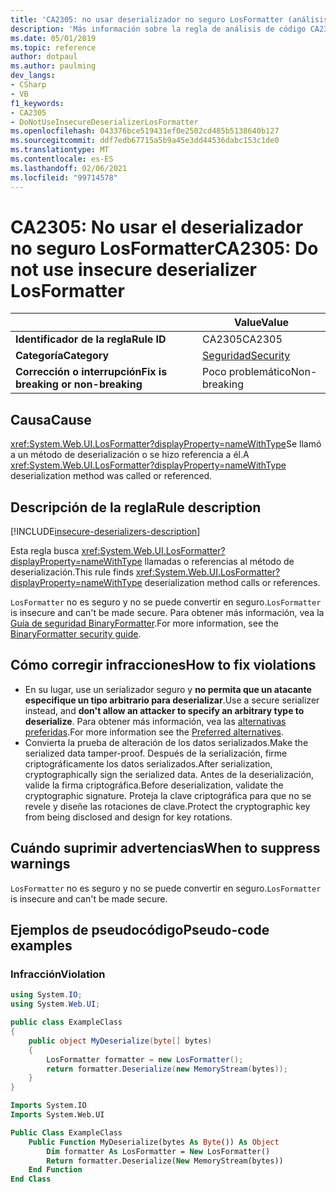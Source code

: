 ```yaml
---
title: 'CA2305: no usar deserializador no seguro LosFormatter (análisis de código)'
description: 'Más información sobre la regla de análisis de código CA2305: no usar deserializador no seguro LosFormatter'
ms.date: 05/01/2019
ms.topic: reference
author: dotpaul
ms.author: paulming
dev_langs:
- CSharp
- VB
f1_keywords:
- CA2305
- DoNotUseInsecureDeserializerLosFormatter
ms.openlocfilehash: 043376bce519431ef0e2502cd485b5138640b127
ms.sourcegitcommit: ddf7edb67715a5b9a45e3dd44536dabc153c1de0
ms.translationtype: MT
ms.contentlocale: es-ES
ms.lasthandoff: 02/06/2021
ms.locfileid: "99714578"
---
```

# <a name="ca2305-do-not-use-insecure-deserializer-losformatter"></a><span data-ttu-id="27345-103">CA2305: No usar el deserializador no seguro LosFormatter</span><span class="sxs-lookup"><span data-stu-id="27345-103">CA2305: Do not use insecure deserializer LosFormatter</span></span>

| | <span data-ttu-id="27345-104">Value</span><span class="sxs-lookup"><span data-stu-id="27345-104">Value</span></span> |
|-|-|
| <span data-ttu-id="27345-105">**Identificador de la regla**</span><span class="sxs-lookup"><span data-stu-id="27345-105">**Rule ID**</span></span> |<span data-ttu-id="27345-106">CA2305</span><span class="sxs-lookup"><span data-stu-id="27345-106">CA2305</span></span>|
| <span data-ttu-id="27345-107">**Categoría**</span><span class="sxs-lookup"><span data-stu-id="27345-107">**Category**</span></span> |[<span data-ttu-id="27345-108">Seguridad</span><span class="sxs-lookup"><span data-stu-id="27345-108">Security</span></span>](security-warnings.md)|
| <span data-ttu-id="27345-109">**Corrección o interrupción**</span><span class="sxs-lookup"><span data-stu-id="27345-109">**Fix is breaking or non-breaking**</span></span> |<span data-ttu-id="27345-110">Poco problemático</span><span class="sxs-lookup"><span data-stu-id="27345-110">Non-breaking</span></span>|

## <a name="cause"></a><span data-ttu-id="27345-111">Causa</span><span class="sxs-lookup"><span data-stu-id="27345-111">Cause</span></span>

<span data-ttu-id="27345-112"><xref:System.Web.UI.LosFormatter?displayProperty=nameWithType>Se llamó a un método de deserialización o se hizo referencia a él.</span><span class="sxs-lookup"><span data-stu-id="27345-112">A <xref:System.Web.UI.LosFormatter?displayProperty=nameWithType> deserialization method was called or referenced.</span></span>

## <a name="rule-description"></a><span data-ttu-id="27345-113">Descripción de la regla</span><span class="sxs-lookup"><span data-stu-id="27345-113">Rule description</span></span>

[!INCLUDE[insecure-deserializers-description](~/includes/code-analysis/insecure-deserializers-description.md)]

<span data-ttu-id="27345-114">Esta regla busca <xref:System.Web.UI.LosFormatter?displayProperty=nameWithType> llamadas o referencias al método de deserialización.</span><span class="sxs-lookup"><span data-stu-id="27345-114">This rule finds <xref:System.Web.UI.LosFormatter?displayProperty=nameWithType> deserialization method calls or references.</span></span>

<span data-ttu-id="27345-115">`LosFormatter` no es seguro y no se puede convertir en seguro.</span><span class="sxs-lookup"><span data-stu-id="27345-115">`LosFormatter` is insecure and can't be made secure.</span></span> <span data-ttu-id="27345-116">Para obtener más información, vea la [Guía de seguridad BinaryFormatter](../../../standard/serialization/binaryformatter-security-guide.md).</span><span class="sxs-lookup"><span data-stu-id="27345-116">For more information, see the [BinaryFormatter security guide](../../../standard/serialization/binaryformatter-security-guide.md).</span></span>

## <a name="how-to-fix-violations"></a><span data-ttu-id="27345-117">Cómo corregir infracciones</span><span class="sxs-lookup"><span data-stu-id="27345-117">How to fix violations</span></span>

- <span data-ttu-id="27345-118">En su lugar, use un serializador seguro y **no permita que un atacante especifique un tipo arbitrario para deserializar**.</span><span class="sxs-lookup"><span data-stu-id="27345-118">Use a secure serializer instead, and **don't allow an attacker to specify an arbitrary type to deserialize**.</span></span> <span data-ttu-id="27345-119">Para obtener más información, vea las [alternativas preferidas](../../../standard/serialization/binaryformatter-security-guide.md#preferred-alternatives).</span><span class="sxs-lookup"><span data-stu-id="27345-119">For more information see the [Preferred alternatives](../../../standard/serialization/binaryformatter-security-guide.md#preferred-alternatives).</span></span>
- <span data-ttu-id="27345-120">Convierta la prueba de alteración de los datos serializados.</span><span class="sxs-lookup"><span data-stu-id="27345-120">Make the serialized data tamper-proof.</span></span> <span data-ttu-id="27345-121">Después de la serialización, firme criptográficamente los datos serializados.</span><span class="sxs-lookup"><span data-stu-id="27345-121">After serialization, cryptographically sign the serialized data.</span></span> <span data-ttu-id="27345-122">Antes de la deserialización, valide la firma criptográfica.</span><span class="sxs-lookup"><span data-stu-id="27345-122">Before deserialization, validate the cryptographic signature.</span></span> <span data-ttu-id="27345-123">Proteja la clave criptográfica para que no se revele y diseñe las rotaciones de clave.</span><span class="sxs-lookup"><span data-stu-id="27345-123">Protect the cryptographic key from being disclosed and design for key rotations.</span></span>

## <a name="when-to-suppress-warnings"></a><span data-ttu-id="27345-124">Cuándo suprimir advertencias</span><span class="sxs-lookup"><span data-stu-id="27345-124">When to suppress warnings</span></span>

<span data-ttu-id="27345-125">`LosFormatter` no es seguro y no se puede convertir en seguro.</span><span class="sxs-lookup"><span data-stu-id="27345-125">`LosFormatter` is insecure and can't be made secure.</span></span>

## <a name="pseudo-code-examples"></a><span data-ttu-id="27345-126">Ejemplos de pseudocódigo</span><span class="sxs-lookup"><span data-stu-id="27345-126">Pseudo-code examples</span></span>

### <a name="violation"></a><span data-ttu-id="27345-127">Infracción</span><span class="sxs-lookup"><span data-stu-id="27345-127">Violation</span></span>

```csharp
using System.IO;
using System.Web.UI;

public class ExampleClass
{
    public object MyDeserialize(byte[] bytes)
    {
        LosFormatter formatter = new LosFormatter();
        return formatter.Deserialize(new MemoryStream(bytes));
    }
}
```

```vb
Imports System.IO
Imports System.Web.UI

Public Class ExampleClass
    Public Function MyDeserialize(bytes As Byte()) As Object
        Dim formatter As LosFormatter = New LosFormatter()
        Return formatter.Deserialize(New MemoryStream(bytes))
    End Function
End Class
```

